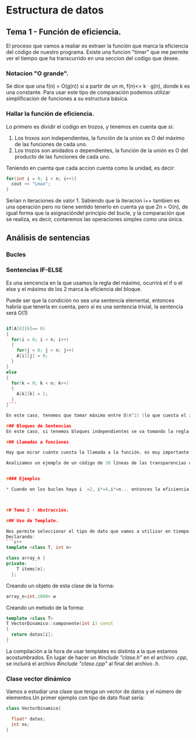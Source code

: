# Estructura de datos
## Tema 1 - Función de eficiencia.
El proceso que vamos a realiar es extraer la función que marca la eficiencia del código de nuestro programa.
Existe una funcion "timer" que me permite ver el tiempo que ha transcurrido en una seccion del codigo que desee.
### Notacion "O grande".
Se dice que una f(n) = O(g(n)) si a partir de un m,  f(n)<= k · g(n), donde k es una constante.
Para usar este tipo de comparación podemos utilizar simplificacion de funciones a su estructura básica.
### Hallar la función de eficiencia.

Lo primero es dividir el codigo en trozos, y tenemos en cuenta que si:
1. Los troxos son independientes, la función de la union es O del máximo de las funciones de cada uno.
2. Los trozos son anidados o dependientes, la función de la unión es O del producto de las funciones de cada uno.

Teniendo en cuenta que cada accion cuenta como la unidad, es decir:
```c++
for(int i = 0; i < n; i++){
  cout << "Lmao";
}
```
Serian n iteraciones de valor 1. Sabiendo que la iteracion i++ tambien es una operación pero no tiene sentido tenerlo en cuenta ya que 2n = O(n), de igual forma que la asignacióndel principio del bucle, y la comparación que se realiza, es decir, contaremos las operaciones simples como una única.

## Análisis de sentencias

### Bucles


### Sentencias IF-ELSE

Es una sencencia en la que usamos la regla del máximo, ocurrirá el if o el else y el máximo de los 2 marca la eficiencia del bloque.

Puede ser que la condición no sea una sentencia elemental, entonces habría que tenerla en cuenta, pero si es una sentencia trivial, la sentencia será O(1)

```c++

if(A[0][0]== 0)
{
  for(i = 0; i < n; i++)
  {
    for(j = 0; j < n; j++)
    A[i][j] = 0;
  }
}
else
{
  for(k = 0; k < n; k++)
  {
    A[k][k] = 1;
  }
}```

En este caso, tenemos que tomar máximo entre O(n^2) (lo que cuesta el if) y O(n)(lo que cuesta el else). Por ello, la eficiencia del código es O(n^2).

### Bloques de Sentencias
En este caso, si tenemos bloques independientes se va tomando la regla del máximo para todos los bloques

### Llamadas a funciones

Hay que mirar cuánto cuesta la llamada a la función, es muy importante para la ejecución del código.

Analizamos un ejemplo de un código de 30 líneas de las transparencias del profesor.


#### Ejemplos

* Cuando en los bucles haya i  =2, i*=4,i*=n... entonces la eficiencia será logaritmo en base n de lo que haya dentro del bucle.



## Tema 2 - Abstracción.

### Uso de Template.

Nos permite seleccionar el tipo de dato que vamos a utilizar en tiempo de ejecución.
Declarando:
```c++
template <class T, int n>

class array_n {
private:
    T items[n];
  };
```
Creando un objeto de esta clase de la forma:

```c++
array_n<int,1000> w

```
Creando un metodo de la forma:

```c++
template <class T>
T VectorDinamico::componente(int i) const
{
  return datos[i];
}
```

La compilación a la hora de usar templates es distinta a la que estamos acostumbrados. En lugar de hacer un _#include "clase.h"_ en el archivo _.cpp_, se incluirá el archivo _#include "clase.cpp"_ al final del archivo _.h_.

### Clase vector dinámico

Vamos a estudiar una clase que tenga un vector de datos y el número de elementos.Un primer ejemplo con tipo de dato float sería:

```c++
class VectorDinamico{

  float* datos;
  int ns;
}

```
